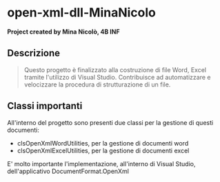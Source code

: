 # open-xml-dll-MinaNicolo

**Project created by Mina Nicolò, 4B INF**

## Descrizione ##
> Questo progetto è finalizzato alla costruzione di file Word, Excel tramite l'utilizzo di Visual Studio.
> Contribuisce ad automatizzare e velocizzare la procedura di strutturazione di un file.

## Classi importanti ##
All'interno del progetto sono presenti due classi per la gestione di questi documenti:
* clsOpenXmlWordUtilities, per la gestione di documenti word
* clsOpenXmlExcelUtilities, per la gestione di documenti excel

E' molto importante l'implementazione, all'interno di Visual Studio, dell'applicativo DocumentFormat.OpenXml


